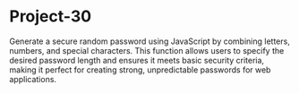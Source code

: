 # Project-30
Generate a secure random password using JavaScript by combining letters, numbers, and special characters. This function allows users to specify the desired password length and ensures it meets basic security criteria, making it perfect for creating strong, unpredictable passwords for web applications.
